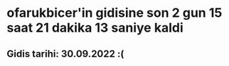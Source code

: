 # ofarukbicer'in gidisine son 2 gun 15 saat 21 dakika 13 saniye kaldi

## Gidis tarihi: 30.09.2022 :(